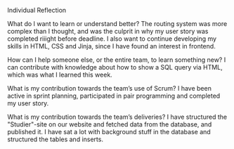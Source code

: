 Individual Reflection

What do I want to learn or understand better?
The routing system was more complex than I thought, and was the culprit in why my user story was completed riiight before deadline. I also want to continue developing my skills in HTML, CSS and Jinja, since I have found an interest in frontend.

How can I help someone else, or the entire team, to learn something new?
I can contribute with knowledge about how to show a SQL query via HTML, which was what I learned this week.

What is my contribution towards the team’s use of Scrum?
I have been active in sprint planning, participated in pair programming and completed my user story.

What is my contribution towards the team’s deliveries?
I have structured the "Studier"-site on our website and fetched data from the database, and published it. I have sat a lot with background stuff in the database and structured the tables and inserts.
